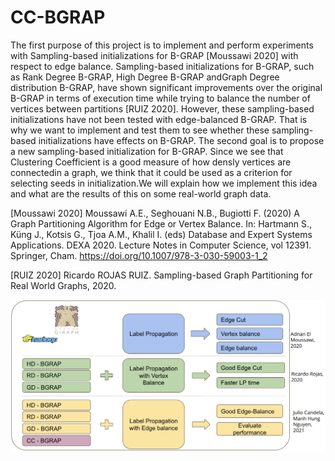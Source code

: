# CC-BGRAP

The first purpose of this project is to implement and perform experiments with Sampling-based initializations for B-GRAP [Moussawi 2020] with respect to edge balance. Sampling-based initializations for B-GRAP, such as Rank Degree B-GRAP, High Degree B-GRAP andGraph Degree distribution B-GRAP, have shown significant improvements over the original B-GRAP in terms of execution time while trying to balance the number of vertices between partitions [RUIZ 2020]. However, these sampling-based initializations have not been tested with edge-balanced B-GRAP. That is why we want to implement and test them to see whether these sampling-based initializations have effects on B-GRAP. The second goal is to propose a new sampling-based initialization for B-GRAP. Since we see that Clustering Coefficient is a good measure of how densly vertices are connectedin a graph, we think that it could be used as a criterion for selecting seeds in initialization.We will explain how we implement this idea and what are the results of this on some real-world graph data.


[Moussawi 2020] Moussawi A.E., Seghouani N.B., Bugiotti F. (2020) A Graph Partitioning Algorithm for Edge or Vertex Balance. In: Hartmann S., Küng J., Kotsis G., Tjoa A.M., Khalil I. (eds) Database and Expert Systems Applications. DEXA 2020. Lecture Notes in Computer Science, vol 12391. Springer, Cham. https://doi.org/10.1007/978-3-030-59003-1_2

[RUIZ 2020] Ricardo ROJAS RUIZ. Sampling-based Graph Partitioning for Real World Graphs, 2020.

![Overview](overview1.png)

